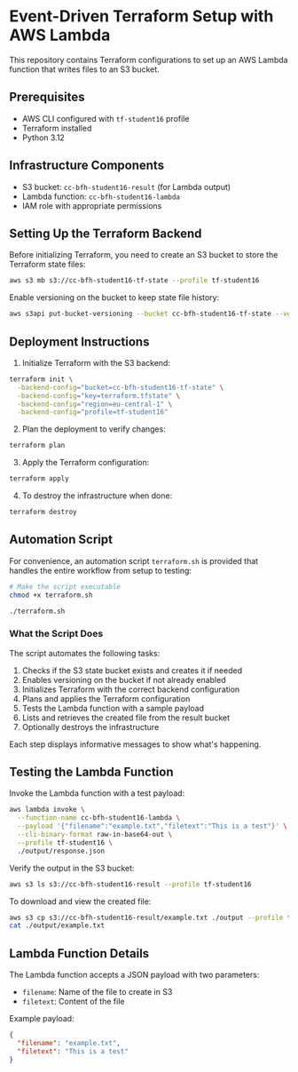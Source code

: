 # Event-Driven Terraform Setup with AWS Lambda

This repository contains Terraform configurations to set up an AWS Lambda function that writes files to an S3 bucket.

## Prerequisites

- AWS CLI configured with `tf-student16` profile
- Terraform installed
- Python 3.12

## Infrastructure Components

- S3 bucket: `cc-bfh-student16-result` (for Lambda output)
- Lambda function: `cc-bfh-student16-lambda`
- IAM role with appropriate permissions

## Setting Up the Terraform Backend

Before initializing Terraform, you need to create an S3 bucket to store the Terraform state files:

```bash
aws s3 mb s3://cc-bfh-student16-tf-state --profile tf-student16
```

Enable versioning on the bucket to keep state file history:

```bash
aws s3api put-bucket-versioning --bucket cc-bfh-student16-tf-state --versioning-configuration Status=Enabled --profile tf-student16
```

## Deployment Instructions

1. Initialize Terraform with the S3 backend:

```bash
terraform init \
  -backend-config="bucket=cc-bfh-student16-tf-state" \
  -backend-config="key=terraform.tfstate" \
  -backend-config="region=eu-central-1" \
  -backend-config="profile=tf-student16"
```

2. Plan the deployment to verify changes:

```bash
terraform plan
```

3. Apply the Terraform configuration:

```bash
terraform apply
```

4. To destroy the infrastructure when done:

```bash
terraform destroy
```

## Automation Script

For convenience, an automation script `terraform.sh` is provided that handles the entire workflow from setup to testing:

```bash
# Make the script executable
chmod +x terraform.sh

./terraform.sh
```

### What the Script Does

The script automates the following tasks:
1. Checks if the S3 state bucket exists and creates it if needed
2. Enables versioning on the bucket if not already enabled
3. Initializes Terraform with the correct backend configuration
4. Plans and applies the Terraform configuration
5. Tests the Lambda function with a sample payload
6. Lists and retrieves the created file from the result bucket
7. Optionally destroys the infrastructure

Each step displays informative messages to show what's happening.

## Testing the Lambda Function

Invoke the Lambda function with a test payload:

```bash
aws lambda invoke \
  --function-name cc-bfh-student16-lambda \
  --payload '{"filename":"example.txt","filetext":"This is a test"}' \
  --cli-binary-format raw-in-base64-out \
  --profile tf-student16 \
  ./output/response.json
```

Verify the output in the S3 bucket:

```bash
aws s3 ls s3://cc-bfh-student16-result --profile tf-student16
```

To download and view the created file:

```bash
aws s3 cp s3://cc-bfh-student16-result/example.txt ./output --profile tf-student16
cat ./output/example.txt
```

## Lambda Function Details

The Lambda function accepts a JSON payload with two parameters:
- `filename`: Name of the file to create in S3
- `filetext`: Content of the file

Example payload:
```json
{
  "filename": "example.txt",
  "filetext": "This is a test"
}
```
